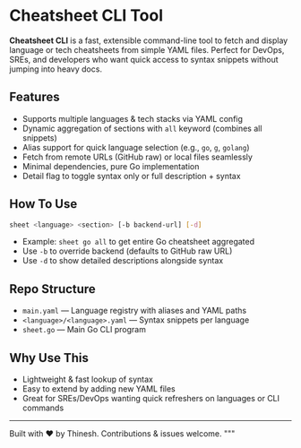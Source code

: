 # Cheatsheet CLI Tool

**Cheatsheet CLI** is a fast, extensible command-line tool to fetch and display language or tech cheatsheets from simple YAML files. Perfect for DevOps, SREs, and developers who want quick access to syntax snippets without jumping into heavy docs.

## Features
- Supports multiple languages & tech stacks via YAML config
- Dynamic aggregation of sections with `all` keyword (combines all snippets)
- Alias support for quick language selection (e.g., `go`, `g`, `golang`)
- Fetch from remote URLs (GitHub raw) or local files seamlessly
- Minimal dependencies, pure Go implementation
- Detail flag to toggle syntax only or full description + syntax

## How To Use
```bash
sheet <language> <section> [-b backend-url] [-d]
````

* Example: `sheet go all` to get entire Go cheatsheet aggregated
* Use `-b` to override backend (defaults to GitHub raw URL)
* Use `-d` to show detailed descriptions alongside syntax

## Repo Structure

* `main.yaml` — Language registry with aliases and YAML paths
* `<language>/<language>.yaml` — Syntax snippets per language
* `sheet.go` — Main Go CLI program

## Why Use This

* Lightweight & fast lookup of syntax
* Easy to extend by adding new YAML files
* Great for SREs/DevOps wanting quick refreshers on languages or CLI commands

---

Built with ❤️ by Thinesh.
Contributions & issues welcome.
"""

